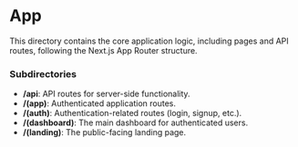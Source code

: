 # App

This directory contains the core application logic, including pages and API routes, following the Next.js App Router structure.

### Subdirectories

- **/api**: API routes for server-side functionality.
- **/(app)**: Authenticated application routes.
- **/(auth)**: Authentication-related routes (login, signup, etc.).
- **/(dashboard)**: The main dashboard for authenticated users.
- **/(landing)**: The public-facing landing page.
